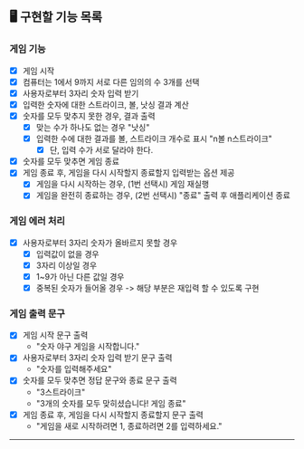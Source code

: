 
## 🖥️ 구현할 기능 목록

### 게임 기능
- [x] 게임 시작
- [x] 컴퓨터는 1에서 9까지 서로 다른 임의의 수 3개를 선택
- [x] 사용자로부터 3자리 숫자 입력 받기
- [x] 입력한 숫자에 대한 스트라이크, 볼, 낫싱 결과 계산
- [x] 숫자를 모두 맞추지 못한 경우, 결과 출력
    - [x] 맞는 수가 하나도 없는 경우 "낫싱"
    - [x] 입력한 수에 대한 결과를 볼, 스트라이크 개수로 표시 "n볼 n스트라이크"
        - [x] 단, 입력 수가 서로 달라야 한다.
- [x] 숫자를 모두 맞추면 게임 종료
- [x] 게임 종료 후, 게임을 다시 시작할지 종료할지 입력받는 옵션 제공
    - [x] 게임을 다시 시작하는 경우, (1번 선택시) 게임 재실행
    - [x] 게임을 완전히 종료하는 경우, (2번 선택시) "종료" 출력 후 애플리케이션 종료

### 게임 에러 처리
- [x] 사용자로부터 3자리 숫자가 올바르지 못할 경우
    - [x] 입력값이 없을 경우
    - [x] 3자리 이상일 경우
    - [x] 1~9가 아닌 다른 값일 경우
    - [x] 중복된 숫자가 들어올 경우 -> 해당 부분은 재입력 할 수 있도록 구현

### 게임 출력 문구
- [x] 게임 시작 문구 출력
    - "숫자 야구 게임을 시작합니다."
- [x] 사용자로부터 3자리 숫자 입력 받기 문구 출력
    - "숫자를 입력해주세요"
- [x] 숫자를 모두 맞추면 정답 문구와 종료 문구 출력
    - "3스트라이크"
    - "3개의 숫자를 모두 맞히셨습니다! 게임 종료"
- [x] 게임 종료 후, 게임을 다시 시작할지 종료할지 문구 출력
    - "게임을 새로 시작하려면 1, 종료하려면 2를 입력하세요."
---

